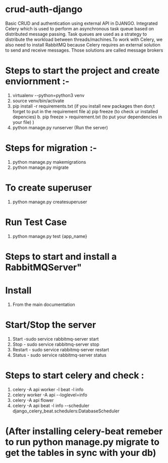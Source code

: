 # crud-auth-django

Basic CRUD and authentication using external API in DJANGO. Integrated Celery which is used to perform an asynchronous task queue based on distributed message passing. Task queues are used as a strategy to distribute the workload between threads/machines.To work with Celery, we also need to install RabbitMQ because Celery requires an external solution to send and receive messages. Those solutions are called message brokers

# Steps to start the project and create enviornment :-

1. virtualenv --python=python3 venv
2. source venv/bin/activate
3. pip install -r requirements.txt
   (if you install new packages then don;t forget to put in the requirement file
   a) pip freeze (to check ur installed depencies)
   b. pip freeze > requirement.txt (to put your dependencies in your file)
   )
4. python manage.py runserver (Run the server)

# Steps for migration :-

1. python manage.py makemigrations
2. python manage.py migrate

# To create superuser

1.  python manage.py createsuperuser

# Run Test Case
1. python manage.py  test {app_name}

# Steps to start and install a RabbitMQServer"
# Install
1. From the main documentation

# Start/Stop the server
1. Start -sudo service rabbitmq-server start 
2. Stop - sudo service rabbitmq-server stop
3. Restart - sudo service rabbitmq-server restart
4. Status - sudo service rabbitmq-server status

# Steps to start celery and check :

1. celery -A api worker -l beat -l info
2. celery worker -A api --loglevel=info
3. celery -A api flower
4. celery -A api beat -l info --scheduler django_celery_beat.schedulers:DatabaseScheduler
#   (After installing celery-beat remeber to run python manage.py migrate to get the tables in sync with your db)


